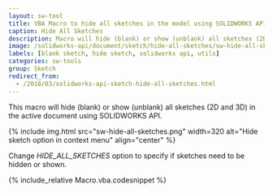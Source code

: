 ```yaml
---
layout: sw-tool
title: VBA Macro to hide all sketches in the model using SOLIDWORKS API
caption: Hide All Sketches
description: Macro will hide (blank) or show (unblank) all sketches (2D and 3D) in the active document using SOLIDWORKS API
image: /solidworks-api/document/sketch/hide-all-sketches/sw-hide-all-sketches.png
labels: [blank sketch, hide sketch, solidworks api, utils]
categories: sw-tools
group: Sketch
redirect_from:
  - /2018/03/solidworks-api-sketch-hide-all-sketches.html
---
```

This macro will hide (blank) or show (unblank) all sketches (2D and 3D) in the active document using SOLIDWORKS API.

{% include img.html src="sw-hide-all-sketches.png" width=320 alt="Hide sketch option in context menu" align="center" %}

Change *HIDE_ALL_SKETCHES* option to specify if sketches need to be hidden or shown.  

{% include_relative Macro.vba.codesnippet %}

